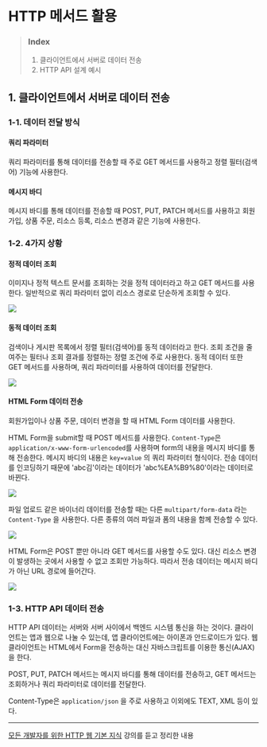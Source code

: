 # HTTP 메서드 활용

> ### Index
>
> 1. 클라이언트에서 서버로 데이터 전송
> 2. HTTP API 설계 예시

## 1. 클라이언트에서 서버로 데이터 전송

### 1-1. 데이터 전달 방식

#### 쿼리 파라미터

쿼리 파라미터를 통해 데이터를 전송할 때 주로 GET 메서드를 사용하고 정렬 필터(검색어) 기능에 사용한다.

#### 메시지 바디

메시지 바디를 통해 데이터를 전송할 때 POST, PUT, PATCH 메서드를 사용하고 회원가입, 상품 주문, 리소스 등록, 리소스 변경과 같은 기능에 사용한다.

### 1-2. 4가지 상황

#### 정적 데이터 조회

이미지나 정적 텍스트 문서를 조회하는 것을 정적 데이터라고 하고 GET 메서드를 사용한다. 일반적으로 쿼리 파라미터 없이 리소스 경로로 단순하게 조회할 수 있다.

![](https://velog.velcdn.com/images/yeonsubaek/post/54dc239d-c1de-4442-9242-5e29392f0237/image.jpeg)

#### 동적 데이터 조회

검색이나 게시판 목록에서 정렬 필터(검색어)를 동적 데이터라고 한다. 조회 조건을 줄여주는 필터나 조회 결과를 정렬하는 정렬 조건에 주로 사용한다. 동적 데이터 또한 GET 메서드를 사용하며, 쿼리 파라미터를 사용하여 데이터를 전달한다.

![](https://velog.velcdn.com/images/yeonsubaek/post/b23285c1-23ec-405c-8f7b-0318fef910bb/image.jpeg)

#### HTML Form 데이터 전송

회원가입이나 상품 주문, 데이터 변경을 할 때 HTML Form 데이터를 사용한다.

HTML Form을 submit할 때 POST 메서드를 사용한다. `Content-Type`은 `application/x-www-form-urlencoded`를 사용하며 form의 내용을 메시지 바디를 통해 전송한다. 메시지 바디의 내용은 `key=value` 의 쿼리 파라미터 형식이다. 전송 데이터를 인코딩하기 때문에 'abc김'이라는 데이터가 'abc%EA%B9%80'이라는 데이터로 바뀐다.

![](https://velog.velcdn.com/images/yeonsubaek/post/7b85ea74-93d5-4f0a-91e9-a6972bc5fc49/image.jpeg)

파일 업로드 같은 바이너리 데이터를 전송할 때는 다른 `multipart/form-data` 라는 `Content-Type` 을 사용한다. 다른 종류의 여러 파일과 폼의 내용을 함께 전송할 수 있다.

![](https://velog.velcdn.com/images/yeonsubaek/post/f25fd759-ca7f-4a06-99fe-d7cc67e3dfdd/image.jpeg)

HTML Form은 POST 뿐만 아니라 GET 메서드를 사용할 수도 있다. 대신 리소스 변경이 발생하는 곳에서 사용할 수 없고 조회만 가능하다. 따라서 전송 데이터는 메시지 바디가 아닌 URL 경로에 들어간다.

![](https://velog.velcdn.com/images/yeonsubaek/post/c0d4739d-73db-4679-a4d0-a33433850572/image.jpeg)

### 1-3. HTTP API 데이터 전송

HTTP API 데이터는 서버와 서버 사이에서 백엔드 시스템 통신을 하는 것이다. 클라이언트는 앱과 웹으로 나눌 수 있는데, 앱 클라이언트에는 아이폰과 안드로이드가 있다. 웹 클라이언트는 HTML에서 Form을 전송하는 대신 자바스크립트를 이용한 통신(AJAX)을 한다.

POST, PUT, PATCH 메서드는 메시지 바디를 통해 데이터를 전송하고, GET 메서드는 조회하거나 쿼리 파라미터로 데이터를 전달한다.

Content-Type은 `application/json` 을 주로 사용하고 이외에도 TEXT, XML 등이 있다.

---

[모든 개발자를 위한 HTTP 웹 기본 지식](https://www.inflearn.com/course/http-%EC%9B%B9-%EB%84%A4%ED%8A%B8%EC%9B%8C%ED%81%AC) 강의를 듣고 정리한 내용
